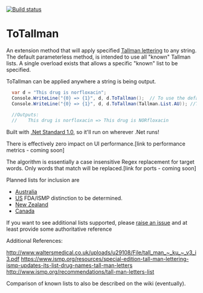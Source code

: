 [![Build status](https://build.appcenter.ms/v0.1/apps/a6be2a99-b1cf-4c56-9d5e-9ab6687020e0/branches/master/badge)](https://appcenter.ms)

# ToTallman
An extension method that will apply specified [Tallman lettering](https://en.wikipedia.org/wiki/Tall_Man_lettering) to any string.
The default parameterless method, is intended to use all "known" Tallman lists.
A single overload exists that allows a specific "known" list to be specified.

ToTallman can be applied anywhere a string is being output.

```C#
  var d = "This drug is norfloxacin";
  Console.WriteLine("{0} => {1}", d, d.ToTallman();  // To use the default list
  Console.WriteLine("{0} => {1}", d, d.ToTallman(Tallman.List.AU)); //To specifiy a particular list
  
  //Outputs:
  //    This drug is norfloxacin => This drug is NORfloxacin
```

Built with [.Net Standard 1.0](http://immo.landwerth.net/netstandard-versions/#), so it'll run on wherever .Net runs!

There is effectively zero impact on UI performance.[link to performance metrics - coming soon]

The algorithm is essentially a case insensitive Regex replacement for target words. Only words that match will be replaced.[link for ports - coming soon]


Planned lists for inclusion are
* [Australia](https://www.safetyandquality.gov.au/wp-content/uploads/2018/01/National-Tall-Man-Lettering-List-Nov-2017.pdf)
* [US](https://www.ismp.org/sites/default/files/attachments/2017-11/tallmanletters.pdf) FDA/ISMP distinction to be determined.
* [New Zealand](https://www.hqsc.govt.nz/our-programmes/medication-safety/projects/tall-man-lettering/)
* [Canada](https://www.ismp-canada.org/download/TALLman/Principles_for_the_Application_of_TALLman_Lettering_in_Canada.pdf)

If you want to see additional lists supported, please [raise an issue](https://github.com/MattCordell/ToTallman/issues/new) and at least provide some authoritative reference

Additional References:

http://www.waltersmedical.co.uk/uploads/u29108/File/tall_man_~_ku_~_v3_i3.pdf
https://www.ismp.org/resources/special-edition-tall-man-lettering-ismp-updates-its-list-drug-names-tall-man-letters
http://www.ismp.org/recommendations/tall-man-letters-list

Comparison of known lists to also be described on the wiki (eventually).





